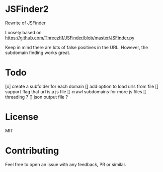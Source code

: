 # JSFinder2

Rewrite of JSFinder

Loosely based on https://github.com/Threezh1/JSFinder/blob/master/JSFinder.py

Keep in mind there are lots of false positives in the URL. However, the subdomain finding works great.

# Todo

[x] create a subfolder for each domain
[] add option to load urls from file
[] support flag that url is a js file
[] crawl subdomains for more js files
[] threading ?
[] json output file ?

# License

MIT

# Contributing

Feel free to open an issue with any feedback, PR or similar.
